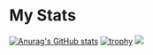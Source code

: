 # My Stats
[![Anurag's GitHub stats](https://github-readme-stats.vercel.app/api?username=tungdo0602)](https://github.com/anuraghazra/github-readme-stats)
[![trophy](https://github-profile-trophy.vercel.app/?username=tungdo0602)](https://github.com/ryo-ma/github-profile-trophy)
![](https://komarev.com/ghpvc/?username=your-github-username&color=blue)

